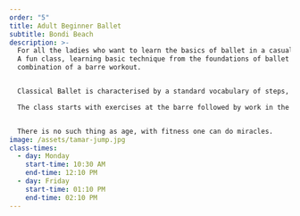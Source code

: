 ```yaml
---
order: "5"
title: Adult Beginner Ballet
subtitle: Bondi Beach
description: >-
  For all the ladies who want to learn the basics of ballet in a casual manner.
  A fun class, learning basic technique from the foundations of ballet with a
  combination of a barre workout.


  Classical Ballet is characterised by a standard vocabulary of steps, poses, and graceful movements including pointed feet, rising, jumping, stretching and spinning. It is strengthening, disciplined and stylised.

  The class starts with exercises at the barre followed by work in the centre.


  There is no such thing as age, with fitness one can do miracles.
image: /assets/tamar-jump.jpg
class-times:
  - day: Monday
    start-time: 10:30 AM
    end-time: 12:10 PM
  - day: Friday
    start-time: 01:10 PM
    end-time: 02:10 PM
---
```

